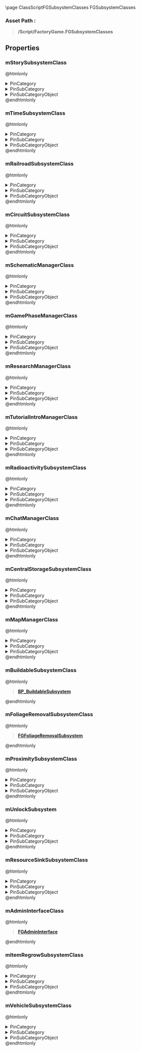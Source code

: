 \page ClassScriptFGSubsystemClasses FGSubsystemClasses
### Asset Path :
<b><blockquote>/Script/FactoryGame.FGSubsystemClasses</blockquote></b>
## Properties

### mStorySubsystemClass
@htmlonly
<details>
 <summary>PinCategory</summary>
<blockquote>Class</blockquote>
</details>
<details>
 <summary>PinSubCategory</summary>
<blockquote>Class</blockquote>
</details>
<details>
 <summary>PinSubCategoryObject</summary>
<b><a href="_class_script_f_g_story_subsystem.html"><blockquote>FGStorySubsystem</blockquote></a></b>
</details>
@endhtmlonly

### mTimeSubsystemClass
@htmlonly
<details>
 <summary>PinCategory</summary>
<blockquote>Class</blockquote>
</details>
<details>
 <summary>PinSubCategory</summary>
<blockquote>Class</blockquote>
</details>
<details>
 <summary>PinSubCategoryObject</summary>
<b><a href="_class_script_f_g_time_of_day_subsystem.html"><blockquote>FGTimeOfDaySubsystem</blockquote></a></b>
</details>
@endhtmlonly

### mRailroadSubsystemClass
@htmlonly
<details>
 <summary>PinCategory</summary>
<blockquote>Class</blockquote>
</details>
<details>
 <summary>PinSubCategory</summary>
<blockquote>Class</blockquote>
</details>
<details>
 <summary>PinSubCategoryObject</summary>
<b><a href="_class_script_f_g_railroad_subsystem.html"><blockquote>FGRailroadSubsystem</blockquote></a></b>
</details>
@endhtmlonly

### mCircuitSubsystemClass
@htmlonly
<details>
 <summary>PinCategory</summary>
<blockquote>Class</blockquote>
</details>
<details>
 <summary>PinSubCategory</summary>
<blockquote>Class</blockquote>
</details>
<details>
 <summary>PinSubCategoryObject</summary>
<b><a href="_class_script_f_g_circuit_subsystem.html"><blockquote>FGCircuitSubsystem</blockquote></a></b>
</details>
@endhtmlonly

### mSchematicManagerClass
@htmlonly
<details>
 <summary>PinCategory</summary>
<blockquote>Class</blockquote>
</details>
<details>
 <summary>PinSubCategory</summary>
<blockquote>Class</blockquote>
</details>
<details>
 <summary>PinSubCategoryObject</summary>
<b><a href="_class_script_f_g_schematic_manager.html"><blockquote>FGSchematicManager</blockquote></a></b>
</details>
@endhtmlonly

### mGamePhaseManagerClass
@htmlonly
<details>
 <summary>PinCategory</summary>
<blockquote>Class</blockquote>
</details>
<details>
 <summary>PinSubCategory</summary>
<blockquote>Class</blockquote>
</details>
<details>
 <summary>PinSubCategoryObject</summary>
<b><a href="_class_script_f_g_game_phase_manager.html"><blockquote>FGGamePhaseManager</blockquote></a></b>
</details>
@endhtmlonly

### mResearchManagerClass
@htmlonly
<details>
 <summary>PinCategory</summary>
<blockquote>Class</blockquote>
</details>
<details>
 <summary>PinSubCategory</summary>
<blockquote>Class</blockquote>
</details>
<details>
 <summary>PinSubCategoryObject</summary>
<b><a href="_class_script_f_g_research_manager.html"><blockquote>FGResearchManager</blockquote></a></b>
</details>
@endhtmlonly

### mTutorialIntroManagerClass
@htmlonly
<details>
 <summary>PinCategory</summary>
<blockquote>Class</blockquote>
</details>
<details>
 <summary>PinSubCategory</summary>
<blockquote>Class</blockquote>
</details>
<details>
 <summary>PinSubCategoryObject</summary>
<b><a href="_class_script_f_g_tutorial_intro_manager.html"><blockquote>FGTutorialIntroManager</blockquote></a></b>
</details>
@endhtmlonly

### mRadioactivitySubsystemClass
@htmlonly
<details>
 <summary>PinCategory</summary>
<blockquote>Class</blockquote>
</details>
<details>
 <summary>PinSubCategory</summary>
<blockquote>Class</blockquote>
</details>
<details>
 <summary>PinSubCategoryObject</summary>
<b><a href="_class_script_f_g_radioactivity_subsystem.html"><blockquote>FGRadioactivitySubsystem</blockquote></a></b>
</details>
@endhtmlonly

### mChatManagerClass
@htmlonly
<details>
 <summary>PinCategory</summary>
<blockquote>Class</blockquote>
</details>
<details>
 <summary>PinSubCategory</summary>
<blockquote>Class</blockquote>
</details>
<details>
 <summary>PinSubCategoryObject</summary>
<b><a href="_class_script_f_g_chat_manager.html"><blockquote>FGChatManager</blockquote></a></b>
</details>
@endhtmlonly

### mCentralStorageSubsystemClass
@htmlonly
<details>
 <summary>PinCategory</summary>
<blockquote>Class</blockquote>
</details>
<details>
 <summary>PinSubCategory</summary>
<blockquote>Class</blockquote>
</details>
<details>
 <summary>PinSubCategoryObject</summary>
<b><a href="_class_script_f_g_central_storage_subsystem.html"><blockquote>FGCentralStorageSubsystem</blockquote></a></b>
</details>
@endhtmlonly

### mMapManagerClass
@htmlonly
<details>
 <summary>PinCategory</summary>
<blockquote>Class</blockquote>
</details>
<details>
 <summary>PinSubCategory</summary>
<blockquote>Class</blockquote>
</details>
<details>
 <summary>PinSubCategoryObject</summary>
<b><a href="_class_script_f_g_map_manager.html"><blockquote>FGMapManager</blockquote></a></b>
</details>
@endhtmlonly

### mBuildableSubsystemClass
@htmlonly
<b><a href="_blueprints_game_factory_game-shared_blueprint_b_p__buildable_subsystem.html"><blockquote>BP_BuildableSubsystem</blockquote></a></b>
@endhtmlonly

### mFoliageRemovalSubsystemClass
@htmlonly
<b><a href="_class_script_f_g_foliage_removal_subsystem.html"><blockquote>FGFoliageRemovalSubsystem</blockquote></a></b>
@endhtmlonly

### mProximitySubsystemClass
@htmlonly
<details>
 <summary>PinCategory</summary>
<blockquote>Class</blockquote>
</details>
<details>
 <summary>PinSubCategory</summary>
<blockquote>Class</blockquote>
</details>
<details>
 <summary>PinSubCategoryObject</summary>
<b><a href="_class_script_f_g_proximity_subsystem.html"><blockquote>FGProximitySubsystem</blockquote></a></b>
</details>
@endhtmlonly

### mUnlockSubsystem
@htmlonly
<details>
 <summary>PinCategory</summary>
<blockquote>Class</blockquote>
</details>
<details>
 <summary>PinSubCategory</summary>
<blockquote>Class</blockquote>
</details>
<details>
 <summary>PinSubCategoryObject</summary>
<b><a href="_class_script_f_g_unlock_subsystem.html"><blockquote>FGUnlockSubsystem</blockquote></a></b>
</details>
@endhtmlonly

### mResourceSinkSubsystemClass
@htmlonly
<details>
 <summary>PinCategory</summary>
<blockquote>Class</blockquote>
</details>
<details>
 <summary>PinSubCategory</summary>
<blockquote>Class</blockquote>
</details>
<details>
 <summary>PinSubCategoryObject</summary>
<b><a href="_class_script_f_g_resource_sink_subsystem.html"><blockquote>FGResourceSinkSubsystem</blockquote></a></b>
</details>
@endhtmlonly

### mAdminInterfaceClass
@htmlonly
<b><a href="_class_script_f_g_admin_interface.html"><blockquote>FGAdminInterface</blockquote></a></b>
@endhtmlonly

### mItemRegrowSubsystemClass
@htmlonly
<details>
 <summary>PinCategory</summary>
<blockquote>Class</blockquote>
</details>
<details>
 <summary>PinSubCategory</summary>
<blockquote>Class</blockquote>
</details>
<details>
 <summary>PinSubCategoryObject</summary>
<b><a href="_class_script_f_g_item_regrow_subsystem.html"><blockquote>FGItemRegrowSubsystem</blockquote></a></b>
</details>
@endhtmlonly

### mVehicleSubsystemClass
@htmlonly
<details>
 <summary>PinCategory</summary>
<blockquote>Class</blockquote>
</details>
<details>
 <summary>PinSubCategory</summary>
<blockquote>Class</blockquote>
</details>
<details>
 <summary>PinSubCategoryObject</summary>
<b><a href="_class_script_f_g_vehicle_subsystem.html"><blockquote>FGVehicleSubsystem</blockquote></a></b>
</details>
@endhtmlonly

